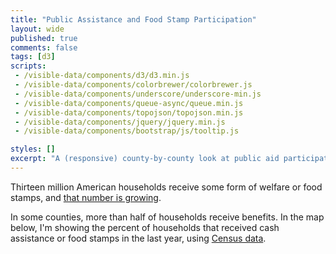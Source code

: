 ```yaml
---
title: "Public Assistance and Food Stamp Participation"
layout: wide
published: true
comments: false
tags: [d3]
scripts: 
 - /visible-data/components/d3/d3.min.js
 - /visible-data/components/colorbrewer/colorbrewer.js
 - /visible-data/components/underscore/underscore-min.js
 - /visible-data/components/queue-async/queue.min.js
 - /visible-data/components/topojson/topojson.min.js
 - /visible-data/components/jquery/jquery.min.js
 - /visible-data/components/bootstrap/js/tooltip.js

styles: []
excerpt: "A (responsive) county-by-county look at public aid participation in the United States"
---
```

<style type="text/css">
#legend {
    padding: 1.5em 0 0 1.5em;
}

li.key {
    border-top-width: 15px;
    border-top-style: solid;
    font-size: .75em;
    width: 10%;
    padding-left: 0;
    padding-right: 0;
}

path.land {
	fill: #eee;
	stroke: #ddd;
}

path.states {
	stroke: #fff;
	stroke-width: 1.5;
	fill: none;
}

path.county {
	stroke: #fff;
	stroke-width: .75;
	fill: none;
}

</style>

Thirteen million American households receive some form of welfare or food stamps, and [that number is growing](http://www.nytimes.com/2013/09/05/us/as-debate-reopens-food-stamp-recipients-continue-to-squeeze.html?pagewanted=all).

In some counties, more than half of households receive benefits. In the map below, I'm showing the percent of households that received cash assistance or food stamps in the last year, using [Census data](http://beta.censusreporter.org/compare/01000US/050/map/?release=acs2011_5yr&table=B19058#).

<div id="map">
	<div id="legend"></div>
</div>


<script type="x-jst" id="tooltip-template">
<h5><%= Name %></h5>
<p><%= format(percent) %> of households received public
assistance income or food stamps in the Past 12 Months.</p>
</script>

<script type="text/javascript">
var urls = {
	data: "/visible-data/data/census/acs2011_5yr_B19058_050_in_01000US.csv",
	us: "/visible-data/data/gis/us-10m.json"
};

var margin = {top: 10, right: 10, bottom: 10, left: 10}
  , width = parseInt(d3.select('#map').style('width'), 10)
  , width = width - margin.left - margin.right
  , mapRatio = .5
  , height = width * mapRatio - margin.top - margin.bottom
  , percent = d3.format('%');

var colors = d3.scale.quantize()
	.domain([0, .5])
	.range(colorbrewer.YlOrBr[5]);

var projection = d3.geo.albersUsa()
	.scale(width)
	.translate([width / 2, height / 2]);

var path = d3.geo.path()
	.projection(projection);

var map = d3.select('#map').append('svg')
	.style('width', width + 'px')
	.style('height', height + 'px');

var template = _.template(d3.select('#tooltip-template').html());

queue()
	.defer(d3.json, urls.us)
	.defer(d3.csv, urls.data)
	.await(render);


function render(err, us, data) {

	window.us = us;

	var land = topojson.mesh(us, us.objects.land)
	  , states = topojson.mesh(us, us.objects.states, function(a, b) { return a !== b; })
	  , counties = topojson.feature(us, us.objects.counties);

	data = window.data = _(data).chain().map(function(d) {
		d.Total = +d.Total;
		d.PA_SNAP = +d["With cash public assistance or Food Stamps/SNAP"];
		d.percent = d.PA_SNAP / d.Total;
		d.id = +d.GeoID.replace('05000US', '');
		return [d.id, d];
	}).object().value();

	map.append('path')
		.datum(land)
		.attr('class', 'land')
		.attr('d', path);

	var counties = map.selectAll('path.county')
		.data(counties.features)
	  .enter().append('path')
	    .attr('class', 'county')
	    .attr('id', function(d) { return d.id; })
	    .attr('d', path)
	    .style('fill', function(d) {
	    	var value = data[d.id] ? data[d.id].percent : null;
	    	return colors(value);
	    });

	counties
		.on('mouseover', tooltipShow)
        .on('mouseout', tooltipHide);

	map.append('path')
		.datum(states)
		.attr('class', 'states')
		.attr('d', path);

	var legend = d3.select('#legend')
	  .append('ul')
	    .attr('class', 'list-inline');

	var keys = legend.selectAll('li.key')
	    .data(colors.range())
	  .enter().append('li')
	    .attr('class', 'key')
	    .style('border-top-color', String)
	    .text(function(d) {
	        var r = colors.invertExtent(d);
	        return percent(r[0]);
	    });

}

d3.select(window).on('resize', _.throttle(resize, 50));

function resize() {
    // adjust things when the window size changes
    width = parseInt(d3.select('#map').style('width'));
    width = width - margin.left - margin.right;
    height = width * mapRatio;

    // update projection
    projection
        .translate([width / 2, height / 2])
        .scale(width);

    // resize the map container
    map
        .style('width', width + 'px')
        .style('height', height + 'px');

    // resize the map
    map.select('.land').attr('d', path);
    map.select('.states').attr('d', path);
    map.selectAll('.county').attr('d', path);
}

function tooltipShow(d, i) {
    var datum = data[d.id];
    if (!datum) return;

    datum.format = percent;

    $(this).tooltip({
        title: template(datum),
        html: true,
        container: map.node().parentNode,
        placement: 'auto'
    }).tooltip('show');
}

function tooltipHide(d, i) {
    $(this).tooltip('hide');
}


</script>